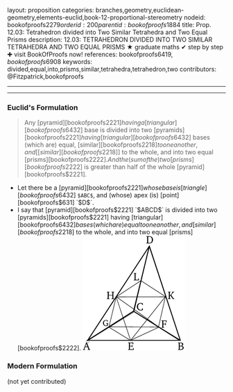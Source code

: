 layout: proposition
categories: branches,geometry,euclidean-geometry,elements-euclid,book-12-proportional-stereometry
nodeid: bookofproofs$2279
orderid: 200
parentid: bookofproofs$1884
title: Prop. 12.03: Tetrahedron divided into Two Similar Tetrahedra and Two Equal Prisms
description: 12.03: TETRAHEDRON DIVIDED INTO TWO SIMILAR TETRAHEDRA AND TWO EQUAL PRISMS &#9733; graduate maths &#10004; step by step &#10010; visit BookOfProofs now!
references: bookofproofs$6419,bookofproofs$6908
keywords: divided,equal,into,prisms,similar,tetrahedra,tetrahedron,two
contributors: @Fitzpatrick,bookofproofs

---


---

### Euclid's Formulation

> Any [pyramid][bookofproofs$2221] having a [triangular][bookofproofs$6432] base is divided into two [pyramids][bookofproofs$2221] having [triangular][bookofproofs$6432] bases (which are) equal, [similar][bookofproofs$2218] to one another, and [[similar][bookofproofs$2218]] to the whole, and into two equal [prisms][bookofproofs$2222]. And the (sum of the) two [prisms][bookofproofs$2222] is greater than half of the whole [pyramid][bookofproofs$2221].
* Let there be a [pyramid][bookofproofs$2221] whose base is [triangle][bookofproofs$6432] `$ABC$`, and (whose) apex (is) [point][bookofproofs$631] `$D$`.
* I say that [pyramid][bookofproofs$2221] `$ABCD$` is divided into two [pyramids][bookofproofs$2221] having [triangular][bookofproofs$6432] bases (which are) equal to one another, and [similar][bookofproofs$2218] to the whole, and into two equal [prisms][bookofproofs$2222].
![fig03e](https://github.com/bookofproofs/bookofproofs.github.io/blob/main/_sources/_assets/images/euclid/Book12/fig03e.png?raw=true)


### Modern Formulation

(not yet contributed)
